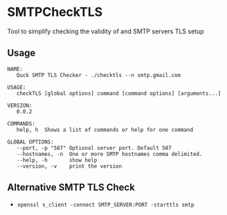 # SMTPCheckTLS

Tool to simplify checking the validity of and SMTP servers TLS setup

## Usage

```
NAME:
   Quck SMTP TLS Checker - ./checktls --n smtp.gmail.com

USAGE:
   checkTLS [global options] command [command options] [arguments...]
   
VERSION:
   0.0.2
   
COMMANDS:
   help, h	Shows a list of commands or help for one command
   
GLOBAL OPTIONS:
   --port, -p "587"	Optional server port. Default 587
   --hostnames, -n 	One or more SMTP hostnames comma delimited.
   --help, -h		show help
   --version, -v	print the version

```


## Alternative SMTP TLS Check


* `openssl s_client -connect SMTP_SERVER:PORT -starttls smtp`